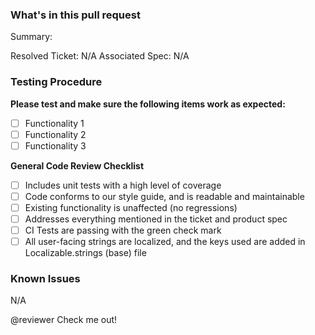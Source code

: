 ### What's in this pull request
Summary:

Resolved Ticket: N/A
Associated Spec: N/A

### Testing Procedure
**Please test and make sure the following items work as expected:**
- [ ] Functionality 1
- [ ] Functionality 2
- [ ] Functionality 3

**General Code Review Checklist**
- [ ] Includes unit tests with a high level of coverage
- [ ] Code conforms to our style guide, and is readable and maintainable
- [ ] Existing functionality is unaffected (no regressions)
- [ ] Addresses everything mentioned in the ticket and product spec
- [ ] CI Tests are passing with the green check mark
- [ ] All user-facing strings are localized, and the keys used are added in Localizable.strings (base) file

### Known Issues
N/A

@reviewer Check me out!
